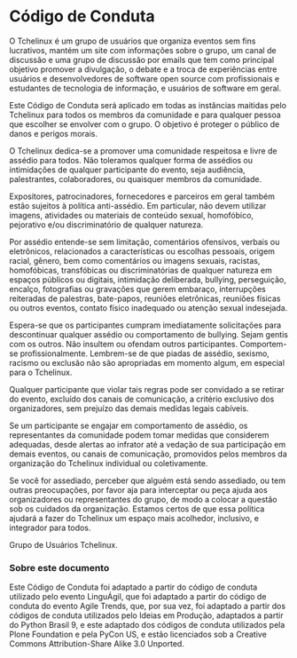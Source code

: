 Código de Conduta
=================

O Tchelinux é um grupo de usuários que organiza eventos sem fins lucrativos, mantém um site com informações sobre o grupo, um canal de discussão e uma grupo de discussão por emails que tem como principal objetivo promover a divulgação, o debate e a troca de experiências entre usuários e desenvolvedores de software open source com profissionais e estudantes de tecnologia de informação, e usuários de software em geral.

Este Código de Conduta será aplicado em todas as instâncias maitidas pelo Tchelinux para todos os membros da comunidade e para qualquer pessoa que escolher se envolver com o grupo. O objetivo é proteger o público de danos e perigos morais.

O Tchelinux dedica-se a promover uma comunidade respeitosa e livre de assédio para todos. Não toleramos qualquer forma de assédios ou intimidações de qualquer participante do evento, seja audiência, palestrantes, colaboradores, ou quaisquer membros da comunidade.

Expositores, patrocinadores, fornecedores e parceiros em geral também estão sujeitos à política anti-assédio. Em particular, não devem utilizar imagens, atividades ou materiais de conteúdo sexual, homofóbico, pejorativo e/ou discriminatório de qualquer natureza.

Por assédio entende-se sem limitação, comentários ofensivos, verbais ou eletrônicos, relacionados a características ou escolhas pessoais, origem racial, gênero, bem como comentários ou imagens sexuais, racistas, homofóbicas, transfóbicas ou discriminatórias de qualquer natureza em espaços públicos ou digitais, intimidação deliberada, bullying, perseguição, encalço, fotografias ou gravações que gerem embaraço, interrupções reiteradas de palestras, bate-papos, reuniões eletrônicas, reuniões físicas ou outros eventos, contato físico inadequado ou atenção sexual indesejada.

Espera-se que os participantes cumpram imediatamente solicitações para descontinuar qualquer assédio ou comportamento de bullying. Sejam gentis com os outros. Não insultem ou ofendam outros participantes. Comportem-se profissionalmente. Lembrem-se de que piadas de assédio, sexismo, racismo ou exclusão não são apropriadas em momento algum, em especial para o Tchelinux. 

Qualquer participante que violar tais regras pode ser convidado a se retirar do evento, excluído dos canais de comunicação, a critério exclusivo dos organizadores, sem prejuízo das demais medidas legais cabíveis. 

Se um participante se engajar em comportamento de assédio, os representantes da comunidade podem tomar medidas que considerem adequadas, desde alertas ao infrator até a vedação de sua participação em demais eventos, ou canais de comunicação, promovidos pelos membros da organização do Tchelinux individual ou coletivamente.

Se você for assediado, perceber que alguém está sendo assediado, ou tem outras preocupações, por favor aja para interceptar ou peça ajuda aos organizadores ou representantes do grupo, de modo a colocar a questão sob os cuidados da organização. Estamos certos de que essa política ajudará a fazer do Tchelinux um espaço mais acolhedor, inclusivo, e integrador para todos.

Grupo de Usuários Tchelinux.

### Sobre este documento

Este Código de Conduta foi adaptado a partir do código de conduta utilizado pelo evento LinguÁgil, que foi adaptado a partir do código de conduta do evento Agile Trends, que, por sua vez, foi adaptado a partir dos códigos de conduta utilizados pelo Ideias em Produção, adaptados a partir do Python Brasil 9, e este adaptado dos códigos de conduta utilizados pela Plone Foundation e pela PyCon US, e estão licenciados sob a Creative Commons Attribution-Share Alike 3.0 Unported.
